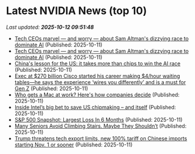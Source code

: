 # Latest NVIDIA News (top 10)
_Last updated: **2025-10-12 09:51:48**_

- [Tech CEOs marvel — and worry — about Sam Altman's dizzying race to dominate AI](https://biztoc.com/x/42bd58516267b4cc) (Published: 2025-10-11)
- [Tech CEOs marvel — and worry — about Sam Altman's dizzying race to dominate AI](https://www.businessinsider.com/tech-ceos-weigh-in-openai-chief-sam-altman-leadership-2025-10) (Published: 2025-10-11)
- [China's lesson for the US: it takes more than chips to win the AI race](https://finance.yahoo.com/news/chinas-lesson-us-takes-more-093000938.html) (Published: 2025-10-11)
- [Exec at $270 billion Cisco started his career making $4/hour waiting tables—he says the experience ‘wires you differently’ and is a must for Gen Z](https://fortune.com/2025/10/11/cisco-chief-product-officer-jeetu-patel-rags-to-riches-service-industry-job-helped-rise-to-c-suite-lesson-for-gen-z/) (Published: 2025-10-11)
- [Who gets a Mac at work? Here's how companies decide](https://www.theregister.com/2025/10/11/who_gets_mac_at_work/) (Published: 2025-10-11)
- [Inside Intel’s big bet to save US chipmaking – and itself](https://www.irishtimes.com/business/2025/10/11/inside-intels-big-bet-to-save-us-chipmaking-and-itself/) (Published: 2025-10-11)
- [S&P 500 Snapshot: Largest Loss In 6 Months](https://biztoc.com/x/f87605be9bb681d6) (Published: 2025-10-11)
- [Many Seniors Avoid Climbing Stairs. Maybe They Shouldn’t](https://biztoc.com/x/08e9089ec20d6c7e) (Published: 2025-10-11)
- [Trump threatens tech export limits, new 100% tariff on Chinese imports starting Nov. 1 or sooner](https://biztoc.com/x/aaa92ab41dedf457) (Published: 2025-10-11)
